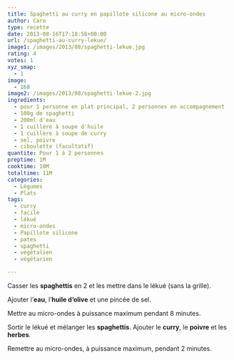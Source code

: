 ```yaml
---
title: Spaghetti au curry en papillote silicone au micro-ondes
author: Caro
type: recette
date: 2013-08-16T17:18:58+00:00
url: /spaghetti-au-curry-lekue/
image1: /images/2013/08/spaghetti-lekue.jpg
rating: 4
votes: 1
xyz_smap:
  - 1
image:
  - 168
image2: /images/2013/08/spaghetti-lekue-2.jpg
ingredients:
  - pour 1 personne en plat principal, 2 personnes en accompagnement
  - 100g de spaghetti
  - 200ml d'eau
  - 1 cuillère à soupe d'huile
  - 1 cuillère à soupe de curry
  - sel, poivre
  - ciboulette (facultatif)
quantite: Pour 1 à 2 personnes
preptime: 1M
cooktime: 10M
totaltime: 11M
categories:
  - Légumes
  - Plats
tags:
  - curry
  - facile
  - lékué
  - micro-ondes
  - Papillote silicone
  - pates
  - spaghetti
  - végétalien
  - végétarien

---
```

Casser les **spaghettis** en 2 et les mettre dans le lékué (sans la grille).

Ajouter l&rsquo;**eau**, l&rsquo;**huile d&rsquo;olive** et une pincée de sel.

Mettre au micro-ondes à puissance maximum pendant 8 minutes.

Sortir le lékué et mélanger les **spaghettis**. Ajouter le **curry**, le **poivre** et les **herbes**.

Remettre au micro-ondes, à puissance maximum, pendant 2 minutes.
